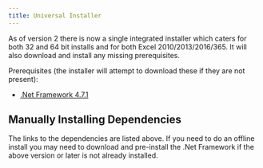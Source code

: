 ```yaml
---
title: Universal Installer
---
```


As of version 2 there is now a single integrated installer which caters for both 32 and 64 bit installs and for both Excel 2010/2013/2016/365. It will also download and install any missing prerequisites.

Prerequisites (the installer will attempt to download these if they are not present):
* [.Net Framework 4.7.1](https://www.microsoft.com/en-us/download/details.aspx?id=56116)


## Manually Installing Dependencies
The links to the dependencies are listed above. If you need to do an offline install you may need to download and pre-install the .Net Framework if the above version or later is not already installed.